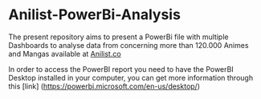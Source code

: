 # Anilist-PowerBi-Analysis

The present repository aims to present a PowerBi file with multiple Dashboards to analyse data from concerning more than 120.000 Animes and Mangas available at [Anilist.co](anilist.co)

In order to access the PowerBI report you need to have the PowerBI Desktop installed in your computer, you can get more information through this [link] (https://powerbi.microsoft.com/en-us/desktop/)
